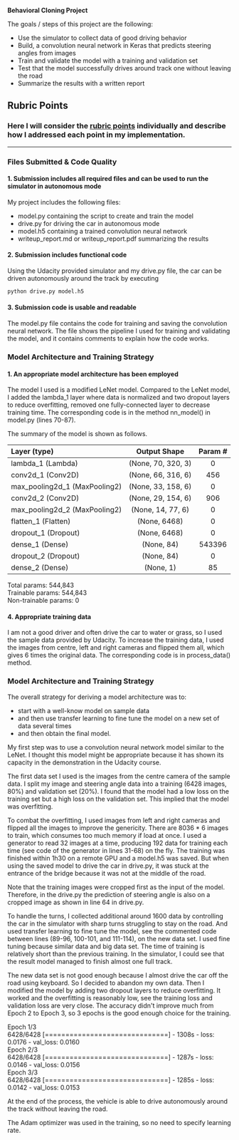 **Behavioral Cloning Project**

The goals / steps of this project are the following:
* Use the simulator to collect data of good driving behavior
* Build, a convolution neural network in Keras that predicts steering angles from images
* Train and validate the model with a training and validation set
* Test that the model successfully drives around track one without leaving the road
* Summarize the results with a written report

[//]: # (Image References)

[image1]: ./examples/placeholder.png "Model Visualization"
[image2]: ./examples/placeholder.png "Grayscaling"
[image3]: ./examples/placeholder_small.png "Recovery Image"
[image4]: ./examples/placeholder_small.png "Recovery Image"
[image5]: ./examples/placeholder_small.png "Recovery Image"
[image6]: ./examples/placeholder_small.png "Normal Image"
[image7]: ./examples/placeholder_small.png "Flipped Image"

## Rubric Points
### Here I will consider the [rubric points](https://review.udacity.com/#!/rubrics/432/view) individually and describe how I addressed each point in my implementation.  

---
### Files Submitted & Code Quality

#### 1. Submission includes all required files and can be used to run the simulator in autonomous mode

My project includes the following files:
* model.py containing the script to create and train the model
* drive.py for driving the car in autonomous mode
* model.h5 containing a trained convolution neural network 
* writeup_report.md or writeup_report.pdf summarizing the results

#### 2. Submission includes functional code
Using the Udacity provided simulator and my drive.py file, the car can be driven autonomously around the track by executing 
```sh
python drive.py model.h5
```

#### 3. Submission code is usable and readable

The model.py file contains the code for training and saving the convolution neural network. The file shows the pipeline I used for training and validating the model, and it contains comments to explain how the code works.

### Model Architecture and Training Strategy

#### 1. An appropriate model architecture has been employed

The model I used is a modified LeNet model. Compared to the LeNet model, I added the lambda_1 layer where data is normalized and two dropout layers to reduce overfitting, removed one fully-connected layer to decrease training time. The corresponding code is in the method nn_model() in model.py (lines 70-87).

The summary of the model is shown as follows.

|Layer (type)        |         Output Shape       |       Param #   |
|:---------------------|:---------------------------------------------:|:---------------------:|
|lambda_1 (Lambda)    |        (None, 70, 320, 3)   |     0       |
|conv2d_1 (Conv2D)    |       (None, 66, 316, 6)    |    456      |
|max_pooling2d_1 (MaxPooling2) | (None, 33, 158, 6) |       0     |    
|conv2d_2 (Conv2D)    |        (None, 29, 154, 6)    |    906     | 
|max_pooling2d_2 (MaxPooling2) | (None, 14, 77, 6)  |       0     |  
|flatten_1 (Flatten)  |        (None, 6468)          |    0       |  
|dropout_1 (Dropout)  |        (None, 6468)          |    0       |  
|dense_1 (Dense)      |        (None, 84)            |    543396  |  
|dropout_2 (Dropout)  |        (None, 84)            |    0       |  
|dense_2 (Dense)      |        (None, 1)             |    85      |  

Total params: 544,843  
Trainable params: 544,843  
Non-trainable params: 0  

#### 4. Appropriate training data
I am not a good driver and often drive the car to water or grass, so I used the sample data provided by Udacity. To increase the training data, I used the images from centre, left and right cameras and flipped them all, which gives 6 times the original data.
The corresponding code is in process_data() method.

### Model Architecture and Training Strategy
The overall strategy for deriving a model architecture was to:
* start with a well-know model on sample data 
* and then use transfer learning to fine tune the model on a new set of data several times 
* and then obtain the final model.

My first step was to use a convolution neural network model similar to the LeNet. I thought this model might be appropriate because it has shown its capacity in the demonstration in the Udacity course.

The first data set I used is the images from the centre camera of the sample data. I split my image and steering angle data into a training (6428 images, 80%) and validation set (20%). I found that the model had a low loss on the training set but a high loss on the validation set. This implied that the model was overfitting. 

To combat the overfitting, I used images from left and right cameras and flipped all the images to improve the genericity. There are 8036 * 6 images to train, which consumes too much memory if load at once. I used a generator to read 32 images at a time, producing 192 data for training each time (see code of the generator in lines 31-68) on the fly. The training was finished within 1h30 on a remote GPU and a model.h5 was saved. But when using the saved model to drive the car in drive.py, it was stuck at the entrance of the bridge because it was not at the middle of the road. 

Note that the training images were cropped first as the input of the model. Therefore, in the drive.py the prediction of steering angle is also on a cropped image as shown in line 64 in drive.py.

To handle the turns, I collected additional around 1600 data by controlling the car in the simulator with sharp turns struggling to stay on the road. And used transfer learning to fine tune the model, see the commented code between lines (89-96, 100-101, and 111-114), on the new data set. I used fine tuning because similar data and big data set. The time of training is relatively short than the previous training. In the simulator, I could see that the result model managed to finish almost one full track.

The new data set is not good enough because I almost drive the car off the road using keyboard. So I decided to abandon my own data. Then I modified the model by adding two dropout layers to reduce overfitting. It worked and the overfitting is reasonably low, see the training loss and validation loss are very close. The accuracy didn't improve much from Epoch 2 to Epoch 3, so 3 epochs is the good enough choice for the training.

Epoch 1/3  
6428/6428 [==============================] - 1308s - loss: 0.0176 - val_loss: 0.0160  
Epoch 2/3  
6428/6428 [==============================] - 1287s - loss: 0.0146 - val_loss: 0.0156  
Epoch 3/3  
6428/6428 [==============================] - 1285s - loss: 0.0142 - val_loss: 0.0153  

At the end of the process, the vehicle is able to drive autonomously around the track without leaving the road.

The Adam optimizer was used in the training, so no need to specify learning rate.

